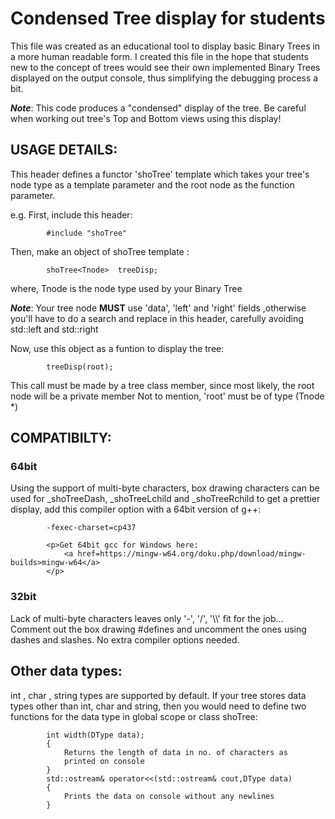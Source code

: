 <h1>Condensed Tree display for students</h1>

<p>This file was created as an educational tool to display
basic Binary Trees in a more human readable form. I created
this file in the hope that students new to the concept of trees
would see their own implemented Binary Trees displayed on the
output console, thus simplifying the debugging process a bit.</p>
<p><strong><i>Note</i></strong>:	This code produces a "condensed" display of the tree.
  Be careful when working out tree's Top and Bottom views
  using this display!</p>
      
      
<h2>USAGE DETAILS:</h2>

<p>This header defines a functor 'shoTree' template which takes
your tree's node type as a template parameter and the root node as the
function parameter.</p>

e.g.	First, include this header:

			#include "shoTree"

Then, make an object of shoTree template :

			shoTree<Tnode>	treeDisp;

where, Tnode is the node type used by your Binary Tree
<p><strong><i>Note</i></strong>: Your tree node <b>MUST</b> use 'data', 'left' and 'right'
			fields ,otherwise you'll have to do a search and replace
			in this header, carefully avoiding std::left
			and std::right</p>

Now, use this object as a funtion to display the tree:

			treeDisp(root);

<p>This call must be made by a tree class member, since
most likely, the root node will be a private member
Not to mention, 'root' must be of type (Tnode *)</p>

<h2>COMPATIBILTY:</h2>
<h3>64bit</h3>
			<p>Using the support of multi-byte characters, box drawing
			characters can be used for
			_shoTreeDash, _shoTreeLchild and _shoTreeRchild
			to get a prettier display, add this compiler option with a 64bit
			version of g++:</p>

			-fexec-charset=cp437
			
			<p>Get 64bit gcc for Windows here:
				<a href=https://mingw-w64.org/doku.php/download/mingw-builds>mingw-w64</a>
			</p>
<h3>32bit</h3>
			<p>Lack of multi-byte characters leaves only '-', '/', '\\'
			fit for the job...
			Comment out the box drawing #defines and uncomment the
			ones using dashes and slashes. No extra compiler options needed.</p>

<h2>Other data types:</h2>
				<p>int , char , string		types are supported by default.
  			If your tree stores data types other than int, char and string,
  			then you would need to define two functions for the data type
  			in global scope or class shoTree:</p>

  			int width(DType data);
  			{
  				Returns the length of data in no. of characters as
  				printed on console
  			}
			std::ostream& operator<<(std::ostream& cout,DType data)
			{
 				Prints the data on console without any newlines
			}
